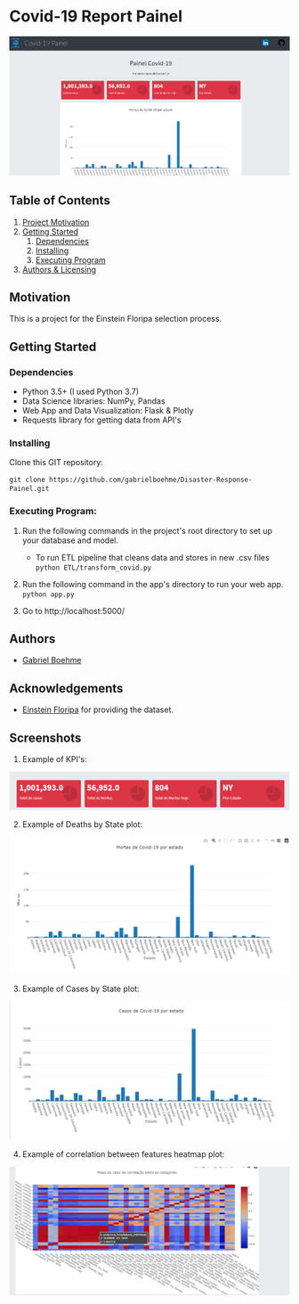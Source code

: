 # Covid-19 Report Painel

![Intro Pic](images/Main.png)

## Table of Contents
1. [Project Motivation](#Motivation)
2. [Getting Started](#getting_started)
	1. [Dependencies](#dependencies)
	2. [Installing](#installing)
	3. [Executing Program](#executing)
3. [Authors & Licensing](#authors)

<a name="motivation"></a>
## Motivation

This is a project for the Einstein Floripa selection process.

<a name="getting_started"></a>
## Getting Started

<a name="dependencies"></a>
### Dependencies
* Python 3.5+ (I used Python 3.7)
* Data Science libraries: NumPy, Pandas
* Web App and Data Visualization: Flask & Plotly
* Requests library for getting data from API's

<a name="installing"></a>
### Installing
Clone this GIT repository:
```
git clone https://github.com/gabrielboehme/Disaster-Response-Painel.git
```
<a name="executing"></a>
### Executing Program:
1. Run the following commands in the project's root directory to set up your database and model.

    - To run ETL pipeline that cleans data and stores in new .csv files
        `python ETL/transform_covid.py`

2. Run the following command in the app's directory to run your web app.
    `python app.py`

3. Go to http://localhost:5000/

<a name="Author"></a>
## Authors

* [Gabriel Boehme](https://github.com/gabrielboehme/)

<a name="acknowledgement "></a>
## Acknowledgements

* [Einstein Floripa](https://einsteinfloripa.com.br/) for providing the dataset.


<a name="screenshots"></a>
## Screenshots

1. Example of KPI's:

![KPI's](images/KPI.png)

2. Example of Deaths by State plot:

![Deaths](images/Mortes_estado.png)


3. Example of Cases by State plot:

![Cases](images/Casos_estado.png)


4. Example of correlation between features heatmap plot:

![Heatmap](images/Heatmap.png)
